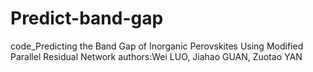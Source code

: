 # Predict-band-gap
code_Predicting the Band Gap of Inorganic Perovskites Using Modified Parallel Residual Network
  authors:Wei LUO, Jiahao GUAN, Zuotao YAN
